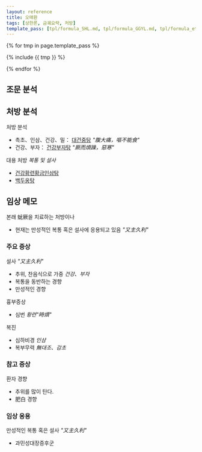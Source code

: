 ```yaml
---
layout: reference
title: 오매환
tags: [상한론, 금궤요략, 처방]
template_pass: [tpl/formula_SHL.md, tpl/formula_GGYL.md, tpl/formula_etc.md]
---
```



{% for tmp in page.template_pass %}

{% include {{ tmp }} %}

{% endfor %}


## 조문 분석


## 처방 분석


처방 분석
* 촉초、인삼、건강、밀： [대건중탕]({{site.formulaurl}}/대건중탕) _"腹大痛，嘔不能食"_
* 건강、부자： [건강부자탕]({{site.formulaurl}}/건강부자탕) _"厥而煩躁，惡寒"_

대용 처방 _복통 및 설사_
* [건강황련황금인삼탕]({{site.formulaurl}}/건강황련황금인삼탕)
* [백두옹탕]({{site.formulaurl}}/백두옹탕)


## 임상 메모

본래 蚘厥을 치료하는 처방이나
* 현재는 만성적인 복통 혹은 설사에 응용되고 있음 _"又主久利"_

### 주요 증상

설사 _"又主久利"_
* 추위, 찬음식으로 가중 _건강、부자_
* 복통을 동반하는 경향
* 만성적인 경향

흉부증상
* 심번 _황련"時煩"_


복진
* 심하비경 _인삼_
* 복부무력 _無대조、감초_

### 참고 증상

환자 경향
* 추위를 많이 탄다.
* 肥白 경향


### 임상 응용

만성적인 복통 혹은 설사 _"又主久利"_
* 과민성대장증후군

